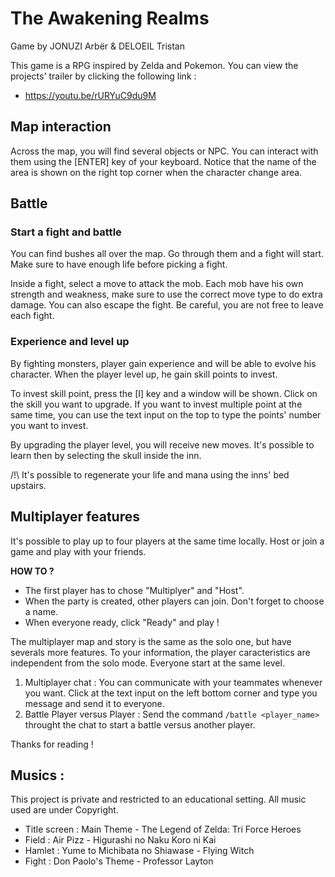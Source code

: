 # The Awakening Realms
Game by JONUZI Arbër & DELOEIL Tristan

This game is a RPG inspired by Zelda and Pokemon. 
You can view the projects' trailer by clicking the following link :
- https://youtu.be/rURYuC9du9M

## Map interaction
Across the map, you will find several objects or NPC. You can interact with them using the [ENTER] key of your keyboard.
Notice that the name of the area is shown on the right top corner when the character change area.

## Battle
### Start a fight and battle
You can find bushes all over the map. Go through them and a fight will start. Make sure to have enough life before picking a fight.

Inside a fight, select a move to attack the mob.
Each mob have his own strength and weakness, make sure to use the correct move type to do extra damage.
You can also escape the fight. Be careful, you are not free to leave each fight.

### Experience and level up
By fighting monsters, player gain experience and will be able to evolve his character. When the player level up, he gain skill points to invest.

To invest skill point, press the [I] key and a window will be shown. Click on the skill you want to upgrade. If you want to invest multiple point at the same time, you can use the text input on the top to type the points' number you want to invest.

By upgrading the player level, you will receive new moves. It's possible to learn then by selecting the skull inside the inn. 

/!\ It's possible to regenerate your life and mana using the inns' bed upstairs.

## Multiplayer features
It's possible to play up to four players at the same time locally. Host or join a game and play with your friends.

**HOW TO ?**
- The first player has to chose "Multiplyer" and "Host".
- When the party is created, other players can join. Don't forget to choose a name.
- When everyone ready, click "Ready" and play !

The multiplayer map and story is the same as the solo one, but have severals more features. To your information, the player caracteristics are independent from the solo mode. Everyone start at the same level.
1) Multiplayer chat : You can communicate with your teammates whenever you want. Click at the text input on the left bottom corner and type you message and send it to everyone.
2) Battle Player versus Player : Send the command `/battle <player_name>` throught the chat to start a battle versus another player. 

Thanks for reading !

## Musics :
This project is private and restricted to an educational setting. All music used are under Copyright.

- Title screen : Main Theme - The Legend of Zelda: Tri Force Heroes
- Field : Air Pizz - Higurashi no Naku Koro ni Kai
- Hamlet : Yume to Michibata no Shiawase - Flying Witch
- Fight : Don Paolo's Theme - Professor Layton
